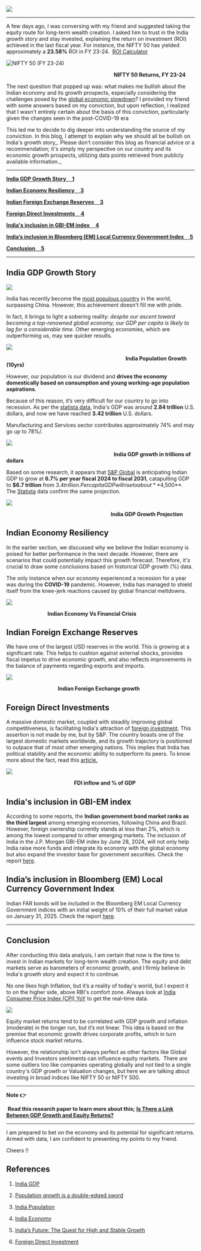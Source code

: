 **![](https://lh7-us.googleusercontent.com/O3Z1sZQkULZUwXBxMm8tiwRKmueIbCOcGVDzNGW1PPP8wN0nPKL7eGrOX3_OIwWA-Py_NMKDUUld_3rEU9qjJS1G4Q-Uw4-VbTQ4kzdQGnMTT4j1n8zwNXeuH1n0Qao8-wIPEW8d4DomgxsIIV7WnYk)**

  

* * *

  

A few days ago, I was conversing with my friend and suggested taking the equity route for long-term wealth creation. I asked him to trust in the India growth story and stay invested, explaining the return on investment (ROI) achieved in the last fiscal year. For instance, the NIFTY 50 has yielded approximately a **23.58%** ROI in FY 23-24.  [ROI Calculator](https://cleartax.in/s/roi-return-on-investment-calculator)

  

![NIFTY 50 (FY 23-24)](https://lh7-us.googleusercontent.com/feBQuOjXvxs4SFWLqPFWJ2rOHAOs0W-3t3et_Ivppi-M41fg794s6ogdkJI2HG3e7FU60SFp180iNRzJYxWI7RgmotUtZxNOtoS_fMJ26qACXk13RrI6XhmIsXyoEMEzMyae_mWc5GdrJlLMREUsiIY)

                                                                         **NIFTY 50 Returns, FY 23-24**

  

The next question that popped up was: what makes me bullish about the Indian economy and its growth prospects, especially considering the challenges posed by the [global economic slowdown](https://www.thenationalnews.com/business/economy/2022/07/26/imf-cuts-global-growth-on-gloomy-outlook-of-ukraine-war-china-slowdown-and-inflation/)? I provided my friend with some answers based on my conviction, but upon reflection, I realized that I wasn't entirely certain about the basis of this conviction, particularly given the changes seen in the post-COVID-19 era

  

This led me to decide to dig deeper into understanding the source of my conviction. In this blog, I attempt to explain why we should all be bullish on India's growth story_. Please don’t consider this blog as financial advice or a recommendation; it's simply my perspective on our country and its economic growth prospects, utilizing data points retrieved from publicly available information._

  

* * *

  

  

[**India GDP Growth Story**    **1**](https://docs.google.com/document/d/19EluxYLGhFZeqmZZhm4LdeUwU2D8RruIUOzN3BugfJo/edit#heading=h.ey0yt1ym9d85)

[**Indian Economy Resiliency**    **3**](https://docs.google.com/document/d/19EluxYLGhFZeqmZZhm4LdeUwU2D8RruIUOzN3BugfJo/edit#heading=h.6o96ug678v7d)

[**Indian Foreign Exchange Reserves**    **3**](https://docs.google.com/document/d/19EluxYLGhFZeqmZZhm4LdeUwU2D8RruIUOzN3BugfJo/edit#heading=h.n1ydrjhrbjbn)

[**Foreign Direct Investments**    **4**](https://docs.google.com/document/d/19EluxYLGhFZeqmZZhm4LdeUwU2D8RruIUOzN3BugfJo/edit#heading=h.r1hf3tjvxkgx)

[**India's inclusion in GBI-EM index**    **4**](https://docs.google.com/document/d/19EluxYLGhFZeqmZZhm4LdeUwU2D8RruIUOzN3BugfJo/edit#heading=h.5qy3k63npz1k)

[**India’s inclusion in Bloomberg (EM) Local Currency Government Index**    **5**](https://docs.google.com/document/d/19EluxYLGhFZeqmZZhm4LdeUwU2D8RruIUOzN3BugfJo/edit#heading=h.md9ohlnrob24)

[**Conclusion**    **5**](https://docs.google.com/document/d/19EluxYLGhFZeqmZZhm4LdeUwU2D8RruIUOzN3BugfJo/edit#heading=h.gegljbc78m8u)

  

  

* * *

  

  

India GDP Growth Story
----------------------

![](https://lh7-us.googleusercontent.com/T6ArXpt0gtzMeWVtcXt-ShjfGWGaiYgAvcM0yQ0cUqocquy3t_8yuhHtuQ3eVLlo8n5IzDDJPCT0lowPmIX7LY50lNkXEFLynmQ0Yrqr7aa41NjwDpTkx9J1Ov7W_D_H2Xoad3D5aYQIdkUnkc6gnWY)

  

India has recently become the [most populous country](https://www.thenationalnews.com/opinion/feedback/2022/11/18/population-growth-is-a-double-edged-sword/) in the world, surpassing China. However, this achievement doesn't fill me with pride. 

In fact, it brings to light a sobering reality: _despite our ascent toward becoming a top-renowned global economy, our GDP per capita is likely to lag for a considerable time_. Other emerging economies, which are outperforming us, may see quicker results.

  

![](https://lh7-us.googleusercontent.com/pAoXaPRfK8HHY2S7Sa2xN8dTVrb7KjKPsAU-pxFlKIHVehO2A50sUOW6W1SLcfRxiBiQH6hELNHjxz700OcG5sdKcRVb5VYuEPTuzv8r6U6jljxkR8mZC7lhg6R_pVs0hbiSyMJjNby5b696KG6TYxM)

                                                                                 **India Population Growth (10yrs)** 

  

However, our population is our dividend and **drives the economy domestically based on consumption and young working-age population aspirations**. 

Because of this reason, it’s very difficult for our country to go into recession. As per the [statista data](https://www.statista.com/statistics/263771/gross-domestic-product-gdp-in-india/), India's GDP was around **2.84 trillion** U.S. dollars, and now we have reached **3.42 trillion** U.S. dollars.  

Manufacturing and Services sector contributes approximately 74% and may go up to 78%/.  

  

![](https://lh7-us.googleusercontent.com/Z3k-GGKNJhIvohmgyJheE0vNOMO_eoJgsQW7Myblh_efsH-bUd3ui0LWpGFODDS7MV9BzSb6O_Zc6TkSjxE_dfXZfTNP62fvxohrR1NEyL3sk2qd0Pwb1yJB4LXQfVfLvA09aoehyenQ1B5Te1mG124)

                                                                         **India GDP growth in trillions of dollars**

  

Based on some research, it appears that [S&P Global](https://www.spglobal.com/en/research-insights/featured/special-editorial/look-forward/india-s-future-the-quest-for-high-and-stable-growth#:~:text=We%20expect%20India%20to%20grow%206.7%25%20per%20year,a%2010-year%20high%20of%2034%25%20in%20fiscal%202023.) is anticipating Indian GDP to grow at **6.7% per year fiscal 2024 to fiscal 2031**, catapulting GDP to **$6.7 trillion** from $3.4 trillion. Per capita GDP will rise to about **$4,500**. The [Statista](https://www.statista.com/statistics/263771/gross-domestic-product-gdp-in-india/) data confirm the same projection. 

  

[![](https://lh7-us.googleusercontent.com/fwCsYhQXIpeLVsydULMsd8sULVjata4yQNiGDRYJMonFe9FXhqIUso1Hi1xfehDaKwLT2IQRzVdoJEdic_nIaW63i-hAbHl-PemOoIbW8xc3v7ORjZkuem4aqq-plxBN1reAFNVSRn0PLQTwgVJeFSM)](https://www.statista.com/statistics/263617/gross-domestic-product-gdp-growth-rate-in-india/)

                                                                       **India GDP Growth Projection**

Indian Economy Resiliency
-------------------------

In the earlier section, we discussed why we believe the Indian economy is poised for better performance in the next decade. However, there are scenarios that could potentially impact this growth forecast. Therefore, it's crucial to draw some conclusions based on historical GDP growth (%) data. 

  

The only instance when our economy experienced a recession for a year was during the **COVID-19** pandemic. However, India has managed to shield itself from the knee-jerk reactions caused by global financial meltdowns. 

  

![](https://lh7-us.googleusercontent.com/eVEg8HUo85OlWTTZuCZ2cKikoSkPdtvzIrun1Wqh-36NENip3wStrzc9qFZp8PS04e0sPPcI2mwR3Ku76nOclmao5aujMjC0G_vSIjOP2DrgQ7eJmIwO39jTeJE1T2MZBOnNOna4s_2Hm45hlRm9Mj4)

                            **Indian Economy Vs Financial Crisis**

  

Indian Foreign Exchange Reserves
--------------------------------

We have one of the largest USD reserves in the world. This is growing at a significant rate. This helps to cushion against external shocks, provides fiscal impetus to drive economic growth, and also reflects improvements in the balance of payments regarding exports and imports.

  

  

![](https://lh7-us.googleusercontent.com/hlXOIyq6zsHYUZqd3PvfAYv6akG7nthv-Wr3T8MS6qIY32cqfMU-qD8vOvDjRB3d_WCtbVBgREYnRXhx-LIJvLc-2hdVx1hZ1rCh5ksntBCifPdJtvH03kqMagQYh_bLIQTdz0jWxL89zqDDpF-M8J0)

                                   **Indian Foreign Exchange growth** 

  

Foreign Direct Investments
--------------------------

A massive domestic market, coupled with steadily improving global competitiveness, is facilitating India's attraction of [foreign investment](https://www.forbesindia.com/article/explainers/fdi-in-india-inflows/89609/1). This assertion is not made by me, but by S&P. The country boasts one of the largest domestic markets worldwide, and its growth trajectory is positioned to outpace that of most other emerging nations. This implies that India has political stability and the economic ability to outperform its peers. To know more about the fact, read this [article.](https://www.statista.com/topics/5560/fdi-in-india/#topicOverview) 

![](https://lh7-us.googleusercontent.com/LUmLfAxdkdjRyLGPU-fTOpfsL_G3ZW3g7u0BxVDv8Sm64brz3YzN1aTYram7yNr4La9xVgwEZys45Fke_rMMGbIAEncr-vJhhoOPcjlVXlXzwhxfZcPOibnKCSI9WH0L5hgypdpImJM8F2Jd5dhV58M)

                                              **FDI inflow and % of GDP** 

  

  

India's inclusion in GBI-EM index
---------------------------------

According to some reports, the **Indian government bond market ranks as the third largest** among emerging economies, following China and Brazil. However, foreign ownership currently stands at less than 2%, which is among the lowest compared to other emerging markets. The inclusion of India in the J.P. Morgan GBI-EM index by June 28, 2024, will not only help India raise more funds and integrate its economy with the global economy but also expand the investor base for government securities. Check the report [here](https://www.investindia.gov.in/team-india-blogs/indias-inclusion-jp-morgans-government-bond-index-emerging-markets-gbi-em-index#:~:text=The%20announcement%20of%20India%27s%20inclusion,importance%20in%20the%20world%20economy). 

  

India’s inclusion in Bloomberg (EM) Local Currency Government Index
-------------------------------------------------------------------

Indian FAR bonds will be included in the Bloomberg EM Local Currency Government indices with an initial weight of 10% of their full market value on January 31, 2025. Check the report [here](https://www.bloomberg.com/company/press/bloomberg-announces-india-far-bonds-inclusion-in-the-bloomberg-emerging-market-em-local-currency-government-index/#:~:text=Bloomberg%20today%20announced%20inclusion%20of,%2C%20starting%20January%2031%2C%202025).

  

* * *

Conclusion
----------

After conducting this data analysis, I am certain that now is the time to invest in Indian markets for long-term wealth creation. The equity and debt markets serve as barometers of economic growth, and I firmly believe in India's growth story and expect it to continue. 

No one likes high Inflation, but it’s a reality of today's world, but I expect it to on the higher side, above RBI's comfort zone. Always look at [India Consumer Price Index (CPI) YoY](https://in.investing.com/economic-calendar/indian-cpi-973) to get the real-time data. 

![](https://lh7-us.googleusercontent.com/VD5OIDKYlpFCfVESBvQPf_TmFpP7ZqYu_sm8s-fKpSHLaVZytHvlcM-k6IzTLcj_PCsCS_pPHv76fZe4VYqBQiPezFypG6aS7t4tXY0ZY2zD5liHCuhcPiQLMf_fa88bmcLdTbdnG44wunmNsnszETc)

Equity market returns tend to be correlated with GDP growth and inflation (moderate) in the longer run, but it’s not linear. This idea is based on the premise that economic growth drives corporate profits, which in turn influence stock market returns.

However, the relationship isn't always perfect as other factors like Global events and Investors sentiments can influence equity markets.  There are some outliers too like companies operating globally and not tied to a single country's GDP growth or Valuation changes, but here we are talking about investing in broad indices like NIFTY 50 or NIFTY 500. 

  

* * *

  

**Note 👉**

 **Read this research paper to learn more about this;** [**Is There a Link Between GDP Growth and Equity Returns?**](https://www.msci.com/documents/10199/a134c5d5-dca0-420d-875d-06adb948f578)

  

* * *

  

I am prepared to bet on the economy and its potential for significant returns. Armed with data, I am confident to presenting my points to my friend.

  

Cheers !! 

  

References
----------

  

1.  [India GDP](https://www.worldometers.info/gdp/india-gdp/)
    
2.  [Population growth is a double-edged sword](https://www.thenationalnews.com/opinion/feedback/2022/11/18/population-growth-is-a-double-edged-sword/)
    
3.  [India Population](https://www.macrotrends.net/global-metrics/countries/IND/india/population) 
    
4.  [India Economy](https://www.macrotrends.net/global-metrics/countries/IND/india/gdp-gross-domestic-product)
    
5.  [India’s Future: The Quest for High and Stable Growth](https://www.spglobal.com/en/research-insights/featured/special-editorial/look-forward/india-s-future-the-quest-for-high-and-stable-growth#:~:text=We%20expect%20India%20to%20grow%206.7%25%20per%20year,a%2010-year%20high%20of%2034%25%20in%20fiscal%202023.)
    
6.  [Foreign Direct Investment](https://www.macrotrends.net/global-metrics/countries/IND/india/foreign-direct-investment)
